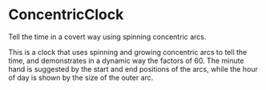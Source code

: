 ConcentricClock
===============

Tell the time in a covert way using spinning concentric arcs.

This is a clock that uses spinning and growing concentric arcs to tell the time, and demonstrates in a dynamic way the
factors of 60. The minute hand is suggested by the start and end positions of the arcs, while the hour of day is shown by the
size of the outer arc.
